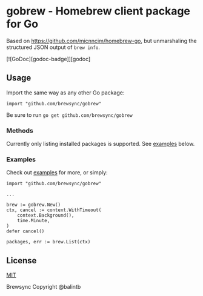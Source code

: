 # gobrew - Homebrew client package for Go

Based on https://github.com/micnncim/homebrew-go, but unmarshaling the structured JSON output of `brew info`.

[![GoDoc][godoc-badge]][godoc]

## Usage

Import the same way as any other Go package:

```
import "github.com/brewsync/gobrew"
```

Be sure to run `go get github.com/brewsync/gobrew`

### Methods

Currently only listing installed packages is supported. See [examples](#examples) below.

### Examples

Check out [examples](examples/) for more, or simply:

```
import "github.com/brewsync/gobrew"

...

brew := gobrew.New()
ctx, cancel := context.WithTimeout(
    context.Background(),
    time.Minute,
)
defer cancel()

packages, err := brew.List(ctx)
```

## License

[MIT](LICENSE)

Brewsync Copyright @balintb
